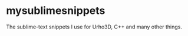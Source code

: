 mysublimesnippets
=================

The sublime-text snippets I use for Urho3D, C++ and many other things.
